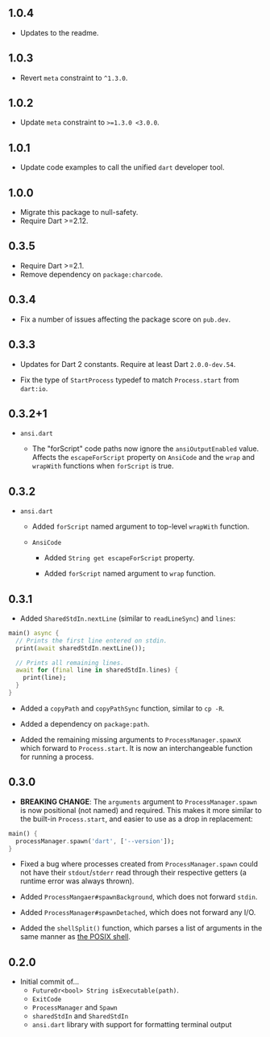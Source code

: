 ## 1.0.4

* Updates to the readme.

## 1.0.3

* Revert `meta` constraint to `^1.3.0`.

## 1.0.2

* Update `meta` constraint to `>=1.3.0 <3.0.0`.

## 1.0.1

* Update code examples to call the unified `dart` developer tool.

## 1.0.0

* Migrate this package to null-safety.
* Require Dart >=2.12.

## 0.3.5

* Require Dart >=2.1.
* Remove dependency on `package:charcode`.

## 0.3.4

* Fix a number of issues affecting the package score on `pub.dev`.

## 0.3.3

* Updates for Dart 2 constants. Require at least Dart `2.0.0-dev.54`.

* Fix the type of `StartProcess` typedef to match `Process.start` from
  `dart:io`.

## 0.3.2+1

* `ansi.dart`

  * The "forScript" code paths now ignore the `ansiOutputEnabled` value. Affects
    the `escapeForScript` property on `AnsiCode` and the `wrap` and `wrapWith`
    functions when `forScript` is true.

## 0.3.2

* `ansi.dart`

  * Added `forScript` named argument to top-level `wrapWith` function.

  * `AnsiCode`

    * Added `String get escapeForScript` property.

    * Added `forScript` named argument to `wrap` function.

## 0.3.1

- Added `SharedStdIn.nextLine` (similar to `readLineSync`) and `lines`:

```dart
main() async {
  // Prints the first line entered on stdin.
  print(await sharedStdIn.nextLine());

  // Prints all remaining lines.
  await for (final line in sharedStdIn.lines) {
    print(line);
  }
}
```

- Added a `copyPath` and `copyPathSync` function, similar to `cp -R`.

- Added a dependency on `package:path`.

- Added the remaining missing arguments to `ProcessManager.spawnX` which
  forward to `Process.start`. It is now an interchangeable function for running
  a process.

## 0.3.0

- **BREAKING CHANGE**: The `arguments` argument to `ProcessManager.spawn` is
  now positional (not named) and required. This makes it more similar to the
  built-in `Process.start`, and easier to use as a drop in replacement:

```dart
main() {
  processManager.spawn('dart', ['--version']);
}
```

- Fixed a bug where processes created from `ProcessManager.spawn` could not
  have their `stdout`/`stderr` read through their respective getters (a runtime
  error was always thrown).

- Added `ProcessMangaer#spawnBackground`, which does not forward `stdin`.

- Added `ProcessManager#spawnDetached`, which does not forward any I/O.

- Added the `shellSplit()` function, which parses a list of arguments in the
  same manner as [the POSIX shell][what_is_posix_shell].

[what_is_posix_shell]: https://pubs.opengroup.org/onlinepubs/9699919799/utilities/contents.html

## 0.2.0

- Initial commit of...
   - `FutureOr<bool> String isExecutable(path)`.
   - `ExitCode`
   - `ProcessManager` and `Spawn`
   - `sharedStdIn` and `SharedStdIn`
   - `ansi.dart` library with support for formatting terminal output

